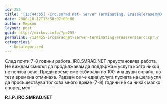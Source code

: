 ```yaml
---
id: 255
title: '[13:44:55] -irc.smrad.net- Server Terminating. EraseR[eraser@CCCP.ru]'
date: 2008-10-12T13:50:07+00:00
author: Мирков
layout: post
guid: http://mirkov.info/?p=255
permalink: /134455-ircsmradnet-server-terminating-erasererasercccpru/
categories:
  - Uncategorized
---
```

След почти 7-8 години работа. IRC.SMRAD.NET преустановява работа. Не виждам смисъл да продължавам да поддържам услуга която никой не ползва вече. Преди време сме събирали по 100-ина души онлайн, но тези времена отминаха. Радвам се че една услуга пусната на шега успя да просъществува толкова много време (7-8) години не са никак малко според мен.

**R.I.P. IRC.SMRAD.NET**